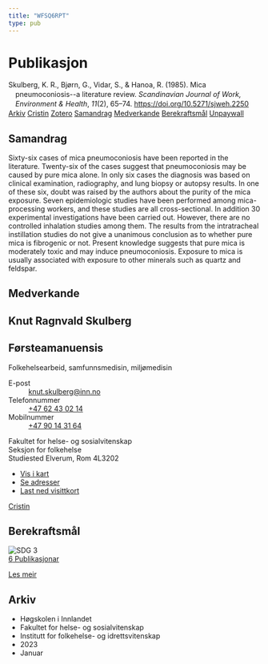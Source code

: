 ```yaml
---
title: "WFSQ6RPT"
type: pub
---
```

<h1>Publikasjon</h1>
<article id="csl-bib-container-WFSQ6RPT" class="csl-bib-container">
  <div class="csl-bib-body" style="line-height: 1.35; padding-left: 1em; text-indent:-1em;">
  <div class="csl-entry">Skulberg, K. R., Bj&#xF8;rn, G., Vidar, S., &amp; Hanoa, R. (1985). Mica pneumoconiosis--a literature review. <i>Scandinavian Journal of Work, Environment &amp; Health</i>, <i>11</i>(2), 65&#x2013;74. <a href="https://doi.org/10.5271/sjweh.2250">https://doi.org/10.5271/sjweh.2250</a></div>
</div>
  <div class="csl-bib-buttons">
    <a href="#taxonomy-article-WFSQ6RPT" class="csl-bib-button">Arkiv</a>
    <a href="https://app.cristin.no/results/show.jsf?id=2117934" alt="Cristin URL" class="csl-bib-button">Cristin</a>
    <a href="http://zotero.org/groups/5402882/items/WFSQ6RPT" alt="Zotero URL" class="csl-bib-button">Zotero</a>
    <a href="#abstract-article-WFSQ6RPT" class="csl-bib-button">Samandrag</a>
    <a href="#contributors-article-WFSQ6RPT" class="csl-bib-button">Medverkande</a>
    <a href="#sdg-article-WFSQ6RPT" class="csl-bib-button">Berekraftsmål</a>
    <a href="https://www.sjweh.fi/download.php?abstract_id=2250&amp;file_nro=1" class="csl-bib-button">Unpaywall</a>
  </div>
  <div id="csl-bib-meta-container-WFSQ6RPT"></div>
</article>
<div id="csl-bib-meta-WFSQ6RPT" class="csl-bib-meta">
  <article id="abstract-article-WFSQ6RPT" class="abstract-article">
    <h1>Samandrag</h1>
    Sixty-six cases of mica pneumoconiosis have been reported in the literature. Twenty-six of the cases suggest that pneumoconiosis may be caused by pure mica alone. In only six cases the diagnosis was based on clinical examination, radiography, and lung biopsy or autopsy results. In one of these six, doubt was raised by the authors about the purity of the mica exposure. Seven epidemiologic studies have been performed among mica-processing workers, and these studies are all cross-sectional. In addition 30 experimental investigations have been carried out. However, there are no controlled inhalation studies among them. The results from the intratracheal instillation studies do not give a unanimous conclusion as to whether pure mica is fibrogenic or not. Present knowledge suggests that pure mica is moderately toxic and may induce pneumoconiosis. Exposure to mica is usually associated with exposure to other minerals such as quartz and feldspar.
  </article>
  <article id="contributors-article-WFSQ6RPT" class="contributors-article">
    <h1>Medverkande</h1>
    <div class="personas"> <div class="vrtx-hinn-person-card"> <div class="photo"> <i class="lar la-user-circle missing-person"></i> </div> <div class="info"> <hgroup><h1>Knut Ragnvald Skulberg</h1> <h2>Førsteamanuensis</h2> <p>Folkehelsearbeid, samfunnsmedisin, miljømedisin </p> </hgroup><dl> <dt>E-post</dt> <dd> <a href="mailto:knut.skulberg@inn.no">knut.skulberg@inn.no</a> </dd> <dt>Telefonnummer</dt> <dd><a href="tel:+4762430214"> +47 62 43 02 14 </a></dd> <dt>Mobilnummer</dt> <dd><a href="tel:+4790143164"> +47 90 14 31 64 </a></dd> </dl> <p> Fakultet for helse- og sosialvitenskap<br> Seksjon for folkehelse<br> Studiested Elverum, Rom 4L3202 </p> <ul class="vrtx-hinn-links"> <li><a href="https://www.google.com/maps?q=60.88177,11.53669">Vis i kart</a></li> <li><a href="https://www.inn.no/finn-en-ansatt/knut-skulberg.html#vrtx-hinn-addresses">Se adresser</a></li> <li><a href="https://www.inn.no/finn-en-ansatt/knut-skulberg.html?vrtx=vcf">Last ned visittkort</a></li> </ul> </div> </div> <a href="https://app.cristin.no/persons/show.jsf?id=9616" alt="Cristin URL" class="personas-cristin">Cristin</a> </div>
  </article>
  <article id="sdg-article-WFSQ6RPT" class="sdg-article">
    <h1>Berekraftsmål</h1>
    <div class="sdg-container"><div id="sdg3" class="sdg"> <img src="{{< params subfolder >}}images/sdg/sdg03_no.png" class="image" alt="SDG 3"> <div class="sdg-overlay"> <a href="{{< params subfolder >}}no/archive/?sdg=3#archive" class="sdg-publication-count"><span>6</span> Publikasjonar</a> <p><a href="NA" class="sdg-read-more">Les meir</a></p> </div> </div></div>
  </article>
  <article id="taxonomy-article-WFSQ6RPT" class="taxonomy-article">
    <h1>Arkiv</h1>
    <ul>
      <li>Høgskolen i Innlandet</li>
      <li>Fakultet for helse- og sosialvitenskap</li>
      <li>Institutt for folkehelse- og idrettsvitenskap</li>
      <li>2023</li>
      <li>Januar</li>
    </ul>
  </article>
</div>
